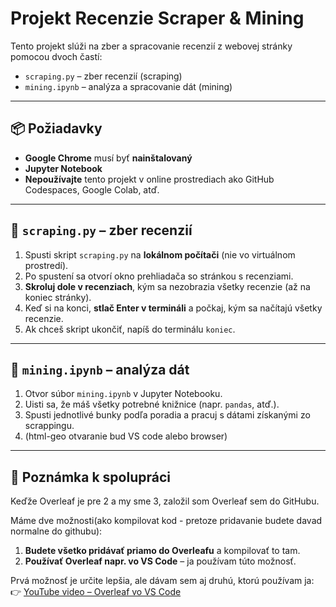 # Projekt Recenzie Scraper & Mining

Tento projekt slúži na zber a spracovanie recenzií z webovej stránky pomocou dvoch častí:

- `scraping.py` – zber recenzií (scraping)  
- `mining.ipynb` – analýza a spracovanie dát (mining)

---

## 📦 Požiadavky

- **Google Chrome** musí byť **nainštalovaný**  
- **Jupyter Notebook**  
- **Nepoužívajte** tento projekt v online prostrediach ako GitHub Codespaces, Google Colab, atď.

---

## 🧹 `scraping.py` – zber recenzií

1. Spusti skript `scraping.py` na **lokálnom počítači** (nie vo virtuálnom prostredí).  
2. Po spustení sa otvorí okno prehliadača so stránkou s recenziami.  
3. **Skroluj dole v recenziach**, kým sa nezobrazia všetky recenzie (až na koniec stránky).  
4. Keď si na konci, **stlač Enter v termináli** a počkaj, kým sa načítajú všetky recenzie.  
5. Ak chceš skript ukončiť, napíš do terminálu `koniec`.

---

## 🧪 `mining.ipynb` – analýza dát

1. Otvor súbor `mining.ipynb` v Jupyter Notebooku.  
2. Uisti sa, že máš všetky potrebné knižnice (napr. `pandas`, atď.).  
3. Spusti jednotlivé bunky podľa poradia a pracuj s dátami získanými zo scrappingu.
4. (html-geo otvaranie bud VS code alebo browser)

---

## 📌 Poznámka k spolupráci

Keďže Overleaf je pre 2 a my sme 3, založil som Overleaf sem do GitHubu.  

Máme dve možnosti(ako kompilovat kod - pretoze pridavanie budete davad normalne do githubu):

1. **Budete všetko pridávať priamo do Overleafu** a kompilovať to tam.  
2. **Používať Overleaf napr. vo VS Code** – ja používam túto možnosť.

Prvá možnosť je určite lepšia, ale dávam sem aj druhú, ktorú používam ja:  
👉 [YouTube video – Overleaf vo VS Code](https://www.youtube.com/watch?v=SaMRCYbsAek)
